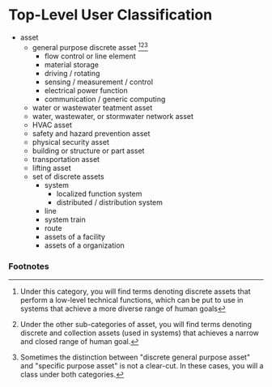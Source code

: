 # Top-Level User Classification
* asset
    * general purpose discrete asset [^1][^2][^3]
        * flow control or line element
        * material storage
        * driving / rotating
        * sensing / measurement / control
        * electrical power function
        * communication / generic computing
    * water or wastewater teatment asset
    * water, wastewater, or stormwater network asset
    * HVAC asset
    * safety and hazard prevention asset
    * physical security asset
    * building or structure or part asset
    * transportation asset
    * lifting asset
    * set of discrete assets
        * system
            * localized function system
            * distributed / distribution system
        * line
        * system train
        * route
        * assets of a facility
        * assets of a organization

### Footnotes
[^1]: Under this category, you will find terms denoting discrete assets that perform a low-level technical functions, which can be put to use in systems that achieve a more diverse range of human goals 
[^2]: Under the other sub-categories of asset, you will find terms denoting discrete and collection assets (used in systems) that achieves a narrow and closed range of human goal.
[^3]: Sometimes the distinction between "discrete general purpose asset" and "specific purpose asset" is not a clear-cut. In these cases, you will a class under both categories.